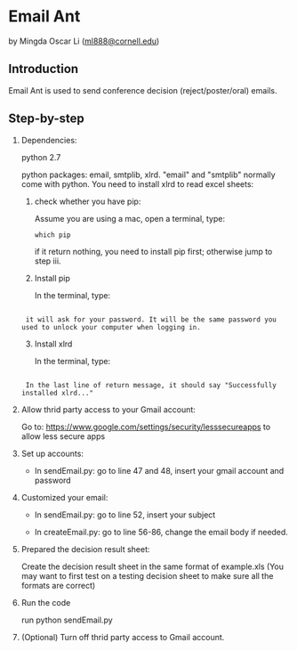 # Email Ant

by Mingda Oscar Li (ml888@cornell.edu)

## Introduction

Email Ant is used to send conference decision (reject/poster/oral) emails. 

## Step-by-step

1. Dependencies:

	python 2.7
	
	python packages: email, smtplib, xlrd. "email" and "smtplib" normally come with python. You need to install xlrd to read excel sheets:
	1. check whether you have pip:
	
		Assume you are using a mac, open a terminal, type: 
		
		```
		which pip
		```
	
		if it return nothing, you need to install pip first; otherwise jump to step iii.
	
	2. Install pip
	
		In the terminal, type:
	
	```sudo easy_install pip
	```
	
		it will ask for your password. It will be the same password you used to unlock your computer when logging in.
	
	3. Install xlrd
	
		In the terminal, type:
	
	```sudo pip install xrld
	```
	
		In the last line of return message, it should say "Successfully installed xlrd..."
	
2. Allow thrid party access to your Gmail account:

	Go to: https://www.google.com/settings/security/lesssecureapps to allow less secure apps

3. Set up accounts:

	* In sendEmail.py: go to line 47 and 48, insert your gmail account and password
		
4. Customized your email:

	* In sendEmail.py: go to line 52, insert your subject
		
	* In createEmail.py: go to line 56-86, change the email body if needed.
		
5. Prepared the decision result sheet:

	Create the decision result sheet in the same format of example.xls
	(You may want to first test on a testing decision sheet to make sure all the formats are correct)
	
6. Run the code 

	run python sendEmail.py
	
7. (Optional) Turn off thrid party access to Gmail account.
	

